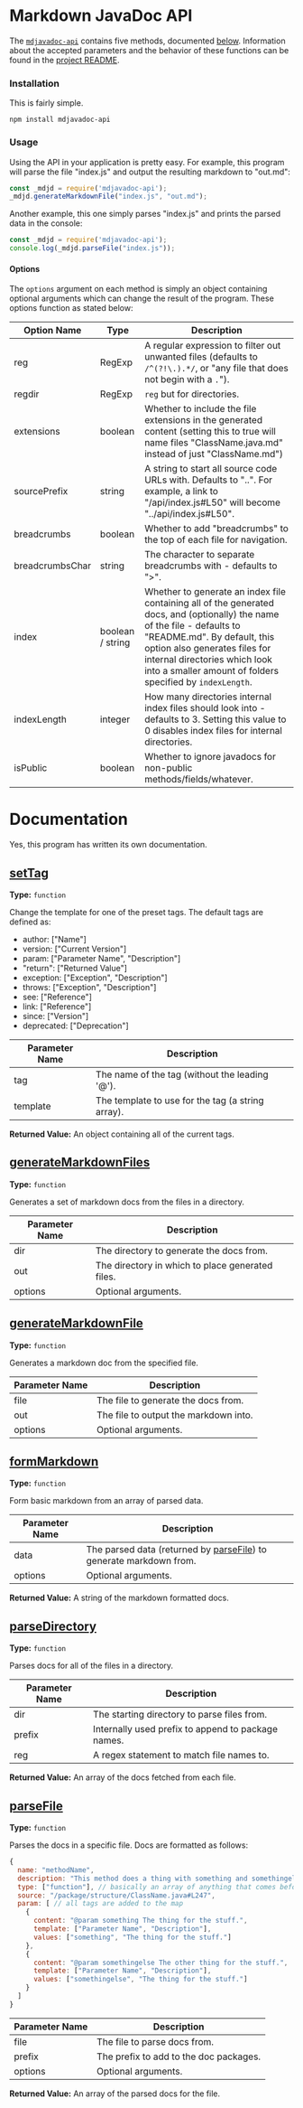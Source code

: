 # Markdown JavaDoc API

The [`mdjavadoc-api`](https://www.npmjs.com/package/mdjavadoc-api) contains five methods, documented [below](#documentation). Information about the accepted parameters and the behavior of these functions can be found in the [project README](https://jfenn.me/redirects/?t=github&d=mdjavadoc).

### Installation

This is fairly simple.

```shell
npm install mdjavadoc-api
```

### Usage

Using the API in your application is pretty easy. For example, this program will parse the file "index.js" and output the resulting markdown to "out.md":

```javascript
const _mdjd = require('mdjavadoc-api');
_mdjd.generateMarkdownFile("index.js", "out.md");
```

Another example, this one simply parses "index.js" and prints the parsed data in the console:

```javascript
const _mdjd = require('mdjavadoc-api');
console.log(_mdjd.parseFile("index.js"));
```

#### Options

The `options` argument on each method is simply an object containing optional arguments which can change the result of the program. These options function as stated below:

| Option Name     | Type             | Description |
|-----------------|------------------|-------------|
| reg             | RegExp           | A regular expression to filter out unwanted files (defaults to `/^(?!\.).*/`, or "any file that does not begin with a `.`"). |
| regdir          | RegExp           | `reg` but for directories. |
| extensions      | boolean          | Whether to include the file extensions in the generated content (setting this to true will name files "ClassName.java.md" instead of just "ClassName.md") |
| sourcePrefix    | string           | A string to start all source code URLs with. Defaults to "..". For example, a link to "/api/index.js#L50" will become "../api/index.js#L50". |
| breadcrumbs     | boolean          | Whether to add "breadcrumbs" to the top of each file for navigation. |
| breadcrumbsChar | string           | The character to separate breadcrumbs with - defaults to ">". |
| index           | boolean / string | Whether to generate an index file containing all of the generated docs, and (optionally) the name of the file - defaults to "README.md". By default, this option also generates files for internal directories which look into a smaller amount of folders specified by `indexLength`. |
| indexLength     | integer          | How many directories internal index files should look into - defaults to 3. Setting this value to 0 disables index files for internal directories. |
| isPublic        | boolean          | Whether to ignore javadocs for non-public methods/fields/whatever. |

# Documentation

Yes, this program has written its own documentation.

## [setTag](..//index.js#L26)

**Type:** `function`

Change the template for one of the preset tags. The 
default tags are defined as: 

- author: ["Name"] 
- version: ["Current Version"] 
- param: ["Parameter Name", "Description"] 
- "return": ["Returned Value"] 
- exception: ["Exception", "Description"] 
- throws: ["Exception", "Description"] 
- see: ["Reference"] 
- link: ["Reference"] 
- since: ["Version"] 
- deprecated: ["Deprecation"] 



|Parameter Name|Description|
|-----|-----|
|tag|The name of the tag (without the leading '@').|
|template|The template to use for the tag (a string array).|

**Returned Value:**  An object containing all of the current tags. 


## [generateMarkdownFiles](..//index.js#L51)

**Type:** `function`

Generates a set of markdown docs from the files in a directory. 



|Parameter Name|Description|
|-----|-----|
|dir|The directory to generate the docs from.|
|out|The directory in which to place generated files.|
|options|Optional arguments. |

## [generateMarkdownFile](..//index.js#L139)

**Type:** `function`

Generates a markdown doc from the specified file. 



|Parameter Name|Description|
|-----|-----|
|file|The file to generate the docs from.|
|out|The file to output the markdown into.|
|options|Optional arguments. |

## [formMarkdown](..//index.js#L154)

**Type:** `function`

Form basic markdown from an array of parsed data. 



|Parameter Name|Description|
|-----|-----|
|data|The parsed data (returned by [parseFile](#parseFile)) to generate markdown from.|
|options|Optional arguments.|

**Returned Value:**  A string of the markdown formatted docs. 


## [parseDirectory](..//index.js#L269)

**Type:** `function`

Parses docs for all of the files in a directory. 



|Parameter Name|Description|
|-----|-----|
|dir|The starting directory to parse files from.|
|prefix|Internally used prefix to append to package names.|
|reg|A regex statement to match file names to.|

**Returned Value:**  An array of the docs fetched from each file. 


## [parseFile](..//index.js#L297)

**Type:** `function`

Parses the docs in a specific file. Docs are formatted 
as follows: 

```javascript 
{ 
  name: "methodName", 
  description: "This method does a thing with something and somethingelse.", 
  type: ["function"], // basically an array of anything that comes before the method name 
  source: "/package/structure/ClassName.java#L247", 
  param: [ // all tags are added to the map 
    { 
      content: "@param something The thing for the stuff.", 
      template: ["Parameter Name", "Description"], 
      values: ["something", "The thing for the stuff."] 
    }, 
    { 
      content: "@param somethingelse The other thing for the stuff.", 
      template: ["Parameter Name", "Description"], 
      values: ["somethingelse", "The thing for the stuff."] 
    } 
  ] 
} 
``` 



|Parameter Name|Description|
|-----|-----|
|file|The file to parse docs from.|
|prefix|The prefix to add to the doc packages.|
|options|Optional arguments.|

**Returned Value:**  An array of the parsed docs for the file. 
